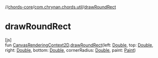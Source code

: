 //[chords-core](../../index.md)/[com.chrynan.chords.util](index.md)/[drawRoundRect](draw-round-rect.md)

# drawRoundRect

[js]\
fun [CanvasRenderingContext2D](https://kotlinlang.org/api/latest/jvm/stdlib/org.w3c.dom/-canvas-rendering-context2-d/index.html).[drawRoundRect](draw-round-rect.md)(left: [Double](https://kotlinlang.org/api/latest/jvm/stdlib/kotlin/-double/index.html), top: [Double](https://kotlinlang.org/api/latest/jvm/stdlib/kotlin/-double/index.html), right: [Double](https://kotlinlang.org/api/latest/jvm/stdlib/kotlin/-double/index.html), bottom: [Double](https://kotlinlang.org/api/latest/jvm/stdlib/kotlin/-double/index.html), cornerRadius: [Double](https://kotlinlang.org/api/latest/jvm/stdlib/kotlin/-double/index.html), paint: [Paint](../com.chrynan.chords.graphics/-paint/index.md))
